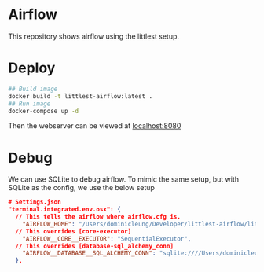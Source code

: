# Airflow

This repository shows airflow using the littlest setup.

# Deploy

```bash
## Build image
docker build -t littlest-airflow:latest .
## Run image
docker-compose up -d
```

Then the webserver can be viewed at [localhost:8080](http://localhost:8080)

# Debug

We can use SQLite to debug airflow.
To mimic the same setup, but with SQLite as the config, we use the below setup

```json
# Settings.json
"terminal.integrated.env.osx": {
  // This tells the airflow where airflow.cfg is.
    "AIRFLOW_HOME": "/Users/dominicleung/Developer/littlest-airflow/littlest-airflow",
  // This overrides [core-executor]
    "AIRFLOW__CORE__EXECUTOR": "SequentialExecutor",
  // This overrides [database-sql_alchemy_conn]
    "AIRFLOW__DATABASE__SQL_ALCHEMY_CONN": "sqlite:////Users/dominicleung/Developer/airflow/airflow.db"
  },
```
